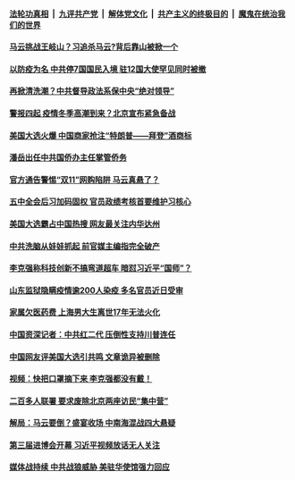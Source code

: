 

####  [法轮功真相](../../../../basic/blob/master/README.md?t=11061102) &nbsp;|&nbsp; [九评共产党](../../../../9ping.md/blob/master/README.md?t=11061102) &nbsp;|&nbsp; [解体党文化](../../../../jtdwh.md/blob/master/README.md?t=11061102)  &nbsp;|&nbsp; [共产主义的终极目的](../../../../gczydzjmd.md/blob/master/README.md?t=11061102) &nbsp;|&nbsp; [魔鬼在统治我们的世界](../../../../mgztzwmdsj.md/blob/master/README.md?t=11061102) 

#### [马云挑战王岐山？习追杀马云?背后靠山被掀一个](../pages/soh5/439876.md?t=11061102) 
#### [以防疫为名 中共停7国国民入境 驻12国大使罕见同时被撤](../pages/soh5/439849.md?t=11061102) 
#### [再掀清洗潮？中共督导政法系保中央“绝对领导”](../pages/soh5/439810.md?t=11061102) 
#### [警报四起 疫情冬季高潮到来？北京宣布紧急备战](../pages/soh5/439798.md?t=11061102) 
#### [美国大选火爆 中国商家抢注“特朗普——拜登”酒商标](../pages/soh5/439681.md?t=11061102) 
#### [潘岳出任中共国侨办主任掌管侨务](../pages/soh5/439657.md?t=11061102) 
#### [官方通告警惕“双11”网购陷阱 马云真悬了？](../pages/soh5/439648.md?t=11061102) 
#### [五中全会后习加码固权 官员政绩考核首要维护习核心](../pages/soh5/439645.md?t=11061102) 
#### [美国大选霸占中国热搜 网友最关注内华达州](../pages/soh5/439597.md?t=11061102) 
#### [中共洗脑从娃娃抓起 前官媒主编指完全破产](../pages/soh5/439585.md?t=11061102) 
#### [李克强称科技创新不搞弯道超车 暗怼习近平“国师”？](../pages/soh5/439594.md?t=11061102) 
#### [山东监狱隐瞒疫情逾200人染疫 多名官员近日受审](../pages/soh5/439579.md?t=11061102) 
#### [家属欠医药费 上海男大生离世17年无法火化](../pages/soh5/439573.md?t=11061102) 
#### [中国资深记者：中共红二代 压倒性支持川普连任](../pages/soh5/439546.md?t=11061102) 
#### [中国网友评美国大选引共鸣 文章诡异被删除](../pages/soh5/439537.md?t=11061102) 
#### [视频：快把口罩摘下来  李克强都没有戴！](../pages/soh5/439534.md?t=11061102) 
#### [二百多人联署 要求废除北京两座访民“集中营”](../pages/soh5/439489.md?t=11061102) 
#### [解局：马云要倒？盛宴收场 中南海混战四大悬疑](../pages/soh5/439309.md?t=11061102) 
#### [第三届进博会开幕 习近平视频放话无人关注](../pages/soh5/439438.md?t=11061102) 
#### [媒体战持续 中共战狼威胁 美驻华使馆强力回应](../pages/soh5/439315.md?t=11061102) 
